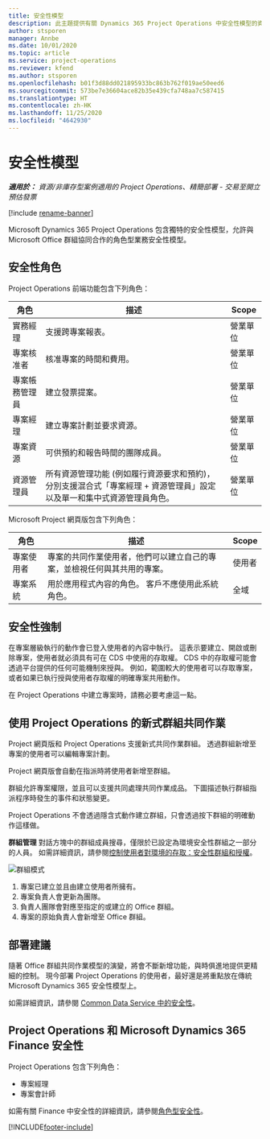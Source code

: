 ```yaml
---
title: 安全性模型
description: 此主題提供有關 Dynamics 365 Project Operations 中安全性模型的資訊。
author: stsporen
manager: Annbe
ms.date: 10/01/2020
ms.topic: article
ms.service: project-operations
ms.reviewer: kfend
ms.author: stsporen
ms.openlocfilehash: b01f3d88dd021895933bc863b762f019ae50eed6
ms.sourcegitcommit: 573be7e36604ace82b35e439cfa748aa7c587415
ms.translationtype: HT
ms.contentlocale: zh-HK
ms.lasthandoff: 11/25/2020
ms.locfileid: "4642930"
---
```

# <a name="security-model"></a>安全性模型

_**適用於：** 資源/非庫存型案例適用的 Project Operations、精簡部署 - 交易至開立預估發票_

[!include [rename-banner](~/includes/cc-data-platform-banner.md)]

Microsoft Dynamics 365 Project Operations 包含獨特的安全性模型，允許與 Microsoft Office 群組協同合作的角色型業務安全性模型。 


## <a name="security-roles"></a>安全性角色
Project Operations 前端功能包含下列角色：

| 角色                          | 描述                                                                                                                                                                 | Scope |
|-------------------------------|-----------------------------------------------------------------------------------------------------------------------------------------------------------------------------|------|
| 實務經理              | 支援跨專案報表。                                                                                                            | 營業單位              |
| 專案核准者              | 核准專案的時間和費用。                                                                                                                              | 營業單位 |
| 專案帳務管理員 | 建立發票提案。                                                                                                                                                 | 營業單位 |
| 專案經理               | 建立專案計劃並要求資源。                                                                                                                              | 營業單位 |
| 專案資源              | 可供預約和報告時間的團隊成員。                                                                                                          | 營業單位|
| 資源管理員              | 所有資源管理功能 (例如履行資源要求和預約)，分別支援混合式「專案經理 + 資源管理員」設定以及單一和集中式資源管理員角色。 | 營業單位 |


Microsoft Project 網頁版包含下列角色：

| 角色           | 描述                                                                                                        | Scope  |
|----------------|--------------------------------------------------------------------------------------------------------------------|--------|
| 專案使用者   | 專案的共同作業使用者，他們可以建立自己的專案，並檢視任何與其共用的專案。 | 使用者   |
| 專案系統 | 用於應用程式內容的角色。 客戶不應使用此系統角色。                                    | 全域 |

## <a name="security-enforcement"></a>安全性強制
在專案層級執行的動作會已登入使用者的內容中執行。 這表示要建立、開啟或刪除專案，使用者就必須具有可在 CDS 中使用的存取權。 CDS 中的存取權可能會透過平台提供的任何可能機制來授與。 例如，範圍較大的使用者可以存取專案，或者如果已執行授與使用者存取權的明確專案共用動作。

在 Project Operations 中建立專案時，請務必要考慮這一點。

## <a name="modern-group-collaboration-with-project-operations"></a>使用 Project Operations 的新式群組共同作業
Project 網頁版和 Project Operations 支援新式共同作業群組。 透過群組新增至專案的使用者可以編輯專案計劃。

Project 網頁版會自動在指派時將使用者新增至群組。

群組允許專案權限，並且可以支援共同處理共同作業成品。 下圖描述執行群組指派程序時發生的事件和狀態變更。

Project Operations 不會透過隱含式動作建立群組，只會透過按下群組的明確動作這樣做。

**群組管理** 對話方塊中的群組成員搜尋，僅限於已設定為環境安全性群組之一部分的人員。 如需詳細資訊，請參閱[控制使用者對環境的存取：安全性群組和授權](https://docs.microsoft.com/power-platform/admin/control-user-access)。

![群組模式](./media/groupsmode.png)

1. 專案已建立並且由建立使用者所擁有。
2. 專案負責人會更新為團隊。
3. 負責人團隊會對應至指定的或建立的 Office 群組。
4. 專案的原始負責人會新增至 Office 群組。

## <a name="deployment-recommendation"></a>部署建議
隨著 Office 群組共同作業模型的演變，將會不斷新增功能，與時俱進地提供更精細的控制。 現今部署 Project Operations 的使用者，最好還是將重點放在傳統 Microsoft Dynamics 365 安全性模型上。

如需詳細資訊，請參閱 [Common Data Service 中的安全性](https://docs.microsoft.com/power-platform/admin/wp-security)。

## <a name="project-operations-and-microsoft-dynamics-365-finance-security"></a>Project Operations 和 Microsoft Dynamics 365 Finance 安全性
Project Operations 包含下列角色：

- 專案經理
- 專案會計師

如需有關 Finance 中安全性的詳細資訊，請參閱[角色型安全性](https://docs.microsoft.com/dynamics365/fin-ops-core/dev-itpro/sysadmin/role-based-security)。




[!INCLUDE[footer-include](../includes/footer-banner.md)]